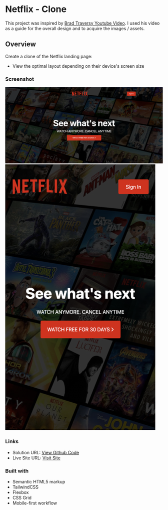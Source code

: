 # Netflix - Clone

This project was inspired by [Brad Traversy Youtube Video](https://www.youtube.com/watch?v=P7t13SGytRk). I used his video as a guide for the overall design and to acquire the images / assets.

## Overview

Create a clone of the Netflix landing page:

- View the optimal layout depending on their device's screen size

### Screenshot

![](./desktop.png)
![](./mobile.png)

### Links

- Solution URL: [View Github Code](https://github.com/jchapar/netflix_clone)
- Live Site URL: [Visit Site](https://zingy-kheer-4f47c5.netlify.app/)

### Built with

- Semantic HTML5 markup
- TailwindCSS
- Flexbox
- CSS Grid
- Mobile-first workflow
